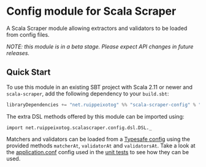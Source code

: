 # Config module for Scala Scraper

A Scala Scraper module allowing extractors and validators to be loaded from config files.

_NOTE: this module is in a beta stage. Please expect API changes in future releases._

## Quick Start

To use this module in an existing SBT project with Scala 2.11 or newer and `scala-scraper`, add the following dependency to your `build.sbt`:

```scala
libraryDependencies += "net.ruippeixotog" %% "scala-scraper-config" % "3.1.1"
```

The extra DSL methods offered by this module can be imported using:

```mdoc:silent
import net.ruippeixotog.scalascraper.config.dsl.DSL._
```

Matchers and validators can be loaded from a [Typesafe config](https://github.com/typesafehub/config) using the provided methods `matcherAt`, `validatorAt` and `validatorsAt`. Take a look at the [application.conf](src/test/resources/application.conf) config used in the [unit tests](src/test/scala/net/ruippeixotog/scalascraper/config/dsl/ConfigLoadingHelpersSpec.scala) to see how they can be used.
